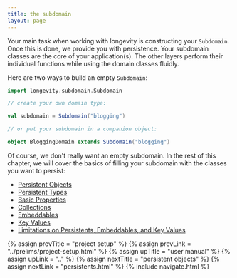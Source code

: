 ```yaml
---
title: the subdomain
layout: page
---
```


Your main task when working with longevity is constructing your
`Subdomain`. Once this is done, we provide you with persistence. Your
subdomain classes are the core of your application(s). The other
layers perform their individual functions while using the domain
classes fluidly.

Here are two ways to build an empty `Subdomain`:

```scala
import longevity.subdomain.Subdomain

// create your own domain type:

val subdomain = Subdomain("blogging")

// or put your subdomain in a companion object:

object BloggingDomain extends Subdomain("blogging")
```

Of course, we don't really want an empty subdomain. In the rest of
this chapter, we will cover the basics of filling your subdomain with
the classes you want to persist:

- [Persistent Objects](persistents.html)
- [Persistent Types](ptypes.html)
- [Basic Properties](basics.html)
- [Collections](collections.html)
- [Embeddables](embeddables.html)
- [Key Values](key-values.html)
- [Limitations on Persistents, Embeddables, and Key Values](limitations.html)

{% assign prevTitle = "project setup" %}
{% assign prevLink  = "../prelims/project-setup.html" %}
{% assign upTitle   = "user manual" %}
{% assign upLink    = ".." %}
{% assign nextTitle = "persistent objects" %}
{% assign nextLink  = "persistents.html" %}
{% include navigate.html %}

